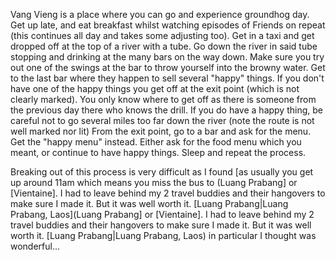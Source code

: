 Vang Vieng is a place where you can go and experience groundhog day.
Get up late, and eat breakfast whilst watching episodes of Friends on repeat (this continues all day and takes some adjusting too).
Get in a taxi and get dropped off at the top of a river with a tube.
Go down the river in said tube stopping and drinking at the many bars on the way down. 
Make sure you try out one of the swings at the bar to throw yourself into the browny water.
Get to the last bar where they happen to sell several "happy" things.
If you don't have one of the happy things you get off at the exit point (which is not clearly marked). You only know where to get off as there is someone from the previous day there who knows the drill. If you do have a happy thing, be careful not to go several miles too far down the river (note the route is not well marked nor lit)
From the exit point, go to a bar and ask for the menu.
Get the "happy menu" instead.
Either ask for the food menu which you meant, or continue to have happy things.
Sleep and repeat the process.

Breaking out of this process is very difficult as I found [as usually you get up around 11am which means you miss the bus to (Luang Prabang] or [Vientaine]. I had to leave behind my 2 travel buddies and their hangovers to make sure I made it. But it was well worth it. [Luang Prabang|Luang Prabang, Laos](Luang Prabang] or [Vientaine]. I had to leave behind my 2 travel buddies and their hangovers to make sure I made it. But it was well worth it. [Luang Prabang|Luang Prabang, Laos) in particular I thought was wonderful...

